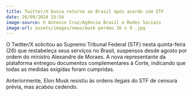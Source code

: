 ```yaml
---
title: Twitter/X busca retorno ao Brasil após acordo com STF
date: 26/09/2024 15:54
image-source: © Antonio Cruz/Agência Brasil e Redes Sociais
image-url: assets/images/news/musk perdeu 16 x 9 .jpg
---
```


O Twitter/X solicitou ao Supremo Tribunal Federal (STF) nesta quinta-feira (26) que restabeleça seus serviços no Brasil, suspensos desde agosto por ordem do ministro Alexandre de Moraes. A nova representante da plataforma entregou documentos complementares à Corte, indicando que todas as medidas exigidas foram cumpridas.

Anteriormente, Elon Musk resistiu às ordens ilegais do STF de censura prévia, mas acabou cedendo.